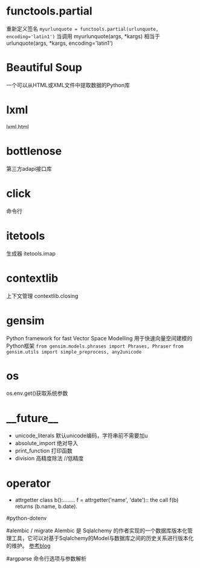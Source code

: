 # functools.partial
重新定义签名
`myurlunquote = functools.partial(urlunquote, encoding='latin1')`
当调用 myurlunquote(args, *kargs)
相当于 urlunquote(args, *kargs, encoding='latin1')
# Beautiful Soup
一个可以从HTML或XML文件中提取数据的Python库
# lxml
lxml.html
# bottlenose
第三方adapi接口库
# click 
命令行
# itetools
生成器
itetools.imap
# contextlib
上下文管理
contextlib.closing
# gensim
Python framework for fast Vector Space Modelling
用于快速向量空间建模的Python框架
`from gensim.models.phrases import Phrases, Phraser`
`from gensim.utils import simple_preprocess, any2unicode`
# os
os.env.get()获取系统参数

#  \_\_future__ 
* unicode_literals
  默认unicode编码，字符串前不需要加u
* absolute_import
  绝对导入
* print_function
  打印函数
* division
  高精度除法
  //低精度
# operator
* attrgetter
  class b():........
  f = attrgetter('name', 'date'):: the call f(b) returns (b.name, b.date).

#python-dotenv

#alembic / migrate
Alembic 是 Sqlalchemy 的作者实现的一个数据库版本化管理工具，它可以对基于Sqlalchemy的Model与数据库之间的历史关系进行版本化的维护。
[参考blog](http://huangx.in/18/alembic-simple-tutorial)

#argparse
命令行选项与参数解析